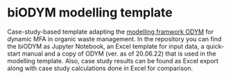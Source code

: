 # biODYM modelling template
Case-study-based template adapting the [modelling framwork ODYM](https://github.com/IndEcol/ODYM) for dynamic MFA in organic waste management. In the repository you can find the biODYM as Jupyter Notebook, an Excel template for input data, a quick-start manual and a copy of ODYM (ver. as of 20.06.22) that is used in the modelling template. Also, case study results can be found as Excel export along with case study calculations done in Excel for comparison.
